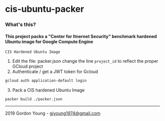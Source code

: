 # cis-ubuntu-packer
### What's this? 
####  This project packs a "Center for Itnernet Security" benchmark hardened Ubuntu image for Google Compute Engine
`CIS Hardened Ubuntu Image`
1. Edit the file: packer.json 
change the line `project_id` to reflect the proper GCloud project     
1. Authenticate / get a JWT token for Gcloud
```sh
gcloud auth application-default login
```
3. Pack a CIS hardened Ubuntu Image
```sh
packer build ./packer.json
```

---
2019 Gordon Young - gjyoung1974@gmail.com
